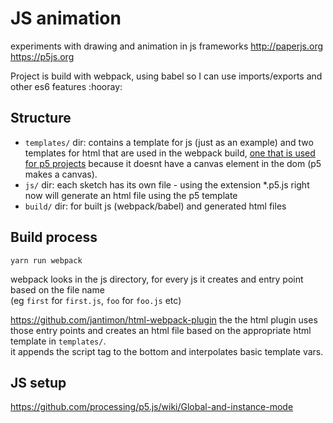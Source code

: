 # JS animation
experiments with drawing and animation in js frameworks
http://paperjs.org  
https://p5js.org

Project is build with webpack, using babel so I can use imports/exports and other es6 features :hooray:

## Structure

- `templates/` dir: 
contains a template for js (just as an example) 
and two templates for html that are used in the webpack build, [one that is used for p5 projects](https://github.com/unjust/jsAnimation/blob/master/templates/template_p5.html) because it doesnt have a canvas element in the dom (p5 makes a canvas).
- `js/` dir: each sketch has its own file - using the extension \*.p5.js right now will generate an html file using the p5 template
- `build/` dir: for built js (webpack/babel) and generated html files

## Build process

`yarn run webpack` 

webpack looks in the js directory, for every js it creates and entry point based on the file name  
(eg `first` for `first.js`, `foo` for `foo.js` etc) 

https://github.com/jantimon/html-webpack-plugin 
the the html plugin uses those entry points and creates an html file based on the appropriate html template in `templates/`.     
it appends the script tag to the bottom and interpolates basic template vars.

## JS setup
https://github.com/processing/p5.js/wiki/Global-and-instance-mode